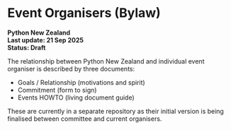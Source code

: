 # Event Organisers (Bylaw)

**Python New Zealand<br> Last update: 21 Sep 2025<br> Status: Draft**

The relationship between Python New Zealand and individual event organiser is described
by three documents:

- Goals / Relationship (motivations and spirit)
- Commitment (form to sign)
- Events HOWTO (living document guide)

These are currently in a separate repository as their initial version is being finalised
between committee and current organisers.
